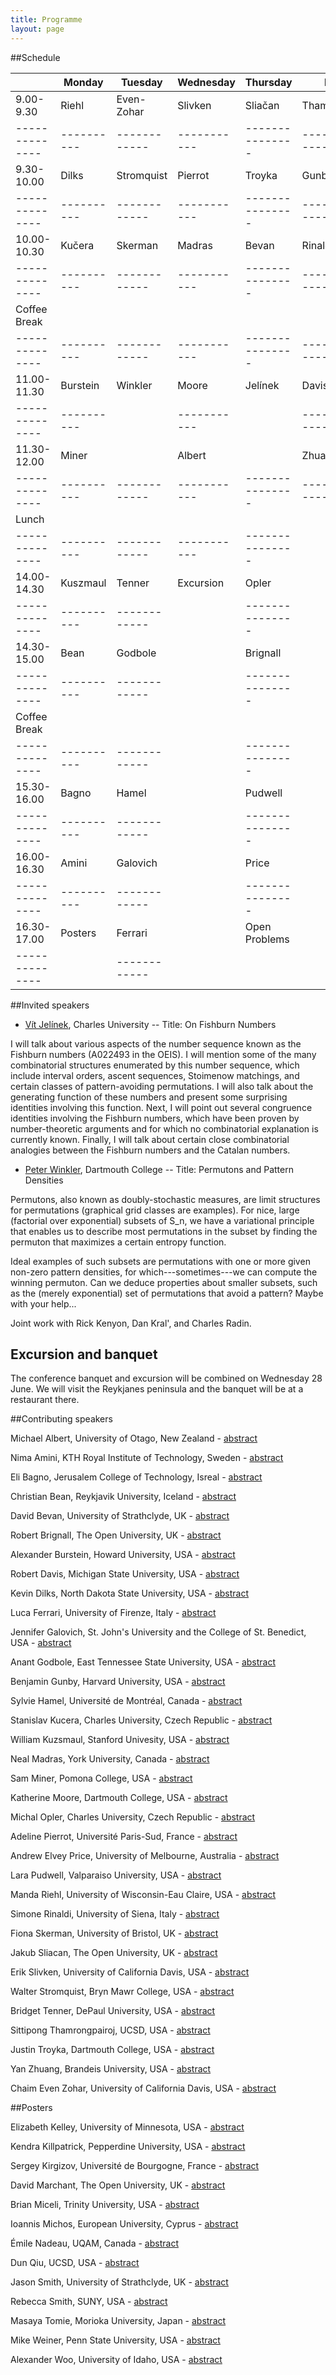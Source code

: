 ```yaml
---
title: Programme
layout: page
---
```


##Schedule

|              	| Monday   	| Tuesday    	| Wednesday 	| Thursday      	| Friday         	|
|--------------	|----------	|------------	|-----------	|---------------	|----------------	|
| 9.00-9.30    	| Riehl    	| Even-Zohar 	| Slivken   	| Sliačan       	| Thamrongpairoj 	|
|--------------	|----------	|------------	|-----------	|---------------	|----------------	|
| 9.30-10.00   	| Dilks    	| Stromquist 	| Pierrot   	| Troyka        	| Gunby          	|
|--------------	|----------	|------------	|-----------	|---------------	|----------------	|
| 10.00-10.30  	| Kučera   	| Skerman    	| Madras    	| Bevan         	| Rinaldi        	|
|--------------	|----------	|------------	|-----------	|---------------	|----------------	|
| Coffee Break 	|          	|            	|           	|               	|                	|
|--------------	|----------	|------------	|-----------	|---------------	|----------------	|
| 11.00-11.30  	| Burstein 	| Winkler    	| Moore     	| Jelínek       	| Davis          	|
|--------------	|----------	|           	|-----------	|                	|----------------	|
| 11.30-12.00  	| Miner    	|            	| Albert    	|               	| Zhuang         	|
|--------------	|----------	|------------	|-----------	|---------------	|----------------	|
| Lunch        	|          	|            	|           	|               	|                	|
|--------------	|----------	|------------	|-----------	|---------------	|               	|
| 14.00-14.30  	| Kuszmaul 	| Tenner     	| Excursion   | Opler         	|                	|
|--------------	|----------	|------------	|             |---------------	|                	|
| 14.30-15.00  	| Bean     	| Godbole    	|           	| Brignall      	|                	|
|--------------	|----------	|------------	|             |---------------	|                	|
| Coffee Break 	|          	|            	|           	|               	|                	|
|--------------	|----------	|------------	|           	|---------------	|               	|
| 15.30-16.00  	| Bagno    	| Hamel      	|           	| Pudwell       	|                	|
|--------------	|----------	|------------	|           	|---------------	|               	|
| 16.00-16.30  	| Amini    	| Galovich   	|           	| Price         	|                	|
|--------------	|----------	|------------	|           	|---------------	|               	|
| 16.30-17.00  	| Posters  	| Ferrari    	|           	| Open Problems 	|                	|
|--------------	|           |------------	|           	|                	|                	|


##Invited speakers

- [Vít Jelínek][VJelinek], Charles University
-- Title: On Fishburn Numbers

I will talk about various aspects of the number sequence known as the Fishburn numbers (A022493 in the OEIS). I will mention some of the many combinatorial structures enumerated by this number sequence, which include interval orders, ascent sequences, Stoimenow matchings, and certain classes of pattern-avoiding permutations. I will also talk about the generating function of these numbers and present some surprising identities involving this function. Next, I will point out several congruence identities involving the Fishburn numbers, which have been proven by number-theoretic arguments and for which no combinatorial explanation is currently known. Finally, I will talk about certain close combinatorial analogies between the Fishburn numbers and the Catalan numbers.

- [Peter Winkler][PWinkler], Dartmouth College
--  Title: Permutons and Pattern Densities

Permutons, also known as doubly-stochastic measures, are
limit structures for permutations (graphical grid classes are examples).
For nice, large (factorial over exponential) subsets of S_n, we have a
variational principle that enables us to describe most permutations in
the subset by finding the permuton that maximizes a certain entropy function.

Ideal examples of such subsets are permutations with one or more
given non-zero pattern densities, for which---sometimes---we can compute
the winning permuton.  Can we deduce properties about smaller subsets,
such as the (merely exponential) set of permutations that avoid a pattern?
Maybe with your help...

Joint work with Rick Kenyon, Dan Kral', and Charles Radin.


## Excursion and banquet

The conference banquet and excursion will be combined on Wednesday 28 June. We
will visit the Reykjanes peninsula and the banquet will be at a restaurant
there.

##Contributing speakers

Michael Albert, University of Otago, New Zealand - [abstract][michael_albert]

Nima Amini, KTH Royal Institute of Technology, Sweden - [abstract][nima_amini]

Eli Bagno, Jerusalem College of Technology, Isreal - [abstract][eli_bagno]

Christian Bean, Reykjavik University, Iceland - [abstract][christian_bean]

David Bevan, University of Strathclyde, UK - [abstract][david_bevan]

Robert Brignall, The Open University, UK - [abstract][robert_brignall]

Alexander Burstein, Howard University, USA - [abstract][alexander_burstein]

Robert Davis, Michigan State University, USA - [abstract][robert_davis]

Kevin Dilks, North Dakota State University, USA - [abstract][kevin_dilks]

Luca Ferrari, University of Firenze, Italy - [abstract][luca_ferrari]

Jennifer Galovich, St. John's University and the College of St. Benedict, USA - [abstract][jennifer_galovich]

Anant Godbole, East Tennessee State University, USA - [abstract][anant_godbole]

Benjamin Gunby, Harvard University, USA - [abstract][benjamin_gunby]

Sylvie Hamel, Université de Montréal, Canada - [abstract][sylvie_hamel]

Stanislav Kucera, Charles University, Czech Republic - [abstract][stanislav_kucera]

William Kuzsmaul, Stanford Univesity, USA - [abstract][william_kuzsmaul]

Neal Madras, York University, Canada - [abstract][neal_madras]

Sam Miner, Pomona College, USA - [abstract][sam_miner]

Katherine Moore, Dartmouth College, USA - [abstract][katherine_moore]

Michal Opler, Charles University, Czech Republic - [abstract][michal_opler]

Adeline Pierrot, Université Paris-Sud, France - [abstract][adeline_pierrot]

Andrew Elvey Price, University of Melbourne, Australia - [abstract][andrew_elvey_price]

Lara Pudwell, Valparaiso University, USA - [abstract][lara_pudwell]

Manda Riehl, University of Wisconsin-Eau Claire, USA - [abstract][manda_riehl]

Simone Rinaldi, University of Siena, Italy - [abstract][simone_rinaldi]

Fiona Skerman, University of Bristol, UK - [abstract][fiona_skerman]

Jakub Sliacan, The Open University, UK - [abstract][jakub_sliacan]

Erik Slivken, University of California Davis, USA - [abstract][erik_slivken]

Walter Stromquist, Bryn Mawr College, USA - [abstract][walter_stromquist]

Bridget Tenner, DePaul University, USA - [abstract][bridget_tenner]

Sittipong Thamrongpairoj, UCSD, USA - [abstract][sittipong_thamrongpairoj]

Justin Troyka, Dartmouth College, USA - [abstract][justin_troyka]

Yan Zhuang, Brandeis University, USA - [abstract][yan_zhuang]

Chaim Even Zohar, University of California Davis, USA - [abstract][chaim_even_zohar]

##Posters

Elizabeth Kelley, University of Minnesota, USA - [abstract][elizabeth_kelley]

Kendra Killpatrick, Pepperdine University, USA - [abstract][kendra_killpatrick]

Sergey Kirgizov, Université de Bourgogne, France - [abstract][sergey_kirgizov]

David Marchant, The Open University, UK - [abstract][david_merchant]

Brian Miceli, Trinity University, USA - [abstract][brian_miceli]

Ioannis Michos, European University, Cyprus - [abstract][ioannis_michos]

Émile Nadeau, UQAM, Canada - [abstract][nadeau_emile]

Dun Qiu, UCSD, USA - [abstract][dan_qiu]

Jason Smith, University of Strathclyde, UK - [abstract][jason_smith]

Rebecca Smith, SUNY, USA - [abstract][rebecca_smith]

Masaya Tomie, Morioka University, Japan - [abstract][masaya_tomie]

Mike Weiner, Penn State University, USA - [abstract][mike_weiner]

Alexander Woo, University of Idaho, USA - [abstract][alexander_woo]

[PWinkler]: https://math.dartmouth.edu/~pw/§
[VJelinek]: http://iuuk.mff.cuni.cz/~jelinek/

[adeline_pierrot]: /assets/pdf/abstracts/talks/adeline_pierrot.pdf
[alexander_burstein]: /assets/pdf/abstracts/talks/alexander_burstein.pdf
[anant_godbole]: /assets/pdf/abstracts/talks/anant_godbole.pdf
[andrew_elvey_price]: /assets/pdf/abstracts/talks/andrew_elvey_price.pdf
[benjamin_gunby]: /assets/pdf/abstracts/talks/benjamin_gunby.pdf
[bridget_tenner]: /assets/pdf/abstracts/talks/bridget_tenner.pdf
[chaim_even_zohar]: /assets/pdf/abstracts/talks/chaim_even_zohar.pdf
[christian_bean]: /assets/pdf/abstracts/talks/christian_bean.pdf
[david_bevan]: /assets/pdf/abstracts/talks/david_bevan.pdf
[robert_davis]: /assets/pdf/abstracts/talks/robert_davis.pdf
[eli_bagno]: /assets/pdf/abstracts/talks/eli_bagno.pdf
[erik_slivken]: /assets/pdf/abstracts/talks/erik_slivken.pdf
[fiona_skerman]: /assets/pdf/abstracts/talks/fiona_skerman.pdf
[jakub_sliacan]: /assets/pdf/abstracts/talks/jakub_sliacan.pdf
[jennifer_galovich]: /assets/pdf/abstracts/talks/jennifer_galovich.pdf
[justin_troyka]: /assets/pdf/abstracts/talks/justin_troyka.pdf
[katherine_moore]: /assets/pdf/abstracts/talks/katherine_moore.pdf
[kevin_dilks]: /assets/pdf/abstracts/talks/kevin_dilks.pdf
[lara_pudwell]: /assets/pdf/abstracts/talks/lara_pudwell.pdf
[luca_ferrari]: /assets/pdf/abstracts/talks/luca_ferrari.pdf
[manda_riehl]: /assets/pdf/abstracts/talks/manda_riehl.pdf
[michael_albert]: /assets/pdf/abstracts/talks/michael_albert.pdf
[michal_opler]: /assets/pdf/abstracts/talks/michal_opler.pdf
[neal_madras]: /assets/pdf/abstracts/talks/neal_madras.pdf
[nima_amini]: /assets/pdf/abstracts/talks/nima_amini.pdf
[robert_brignall]: /assets/pdf/abstracts/talks/robert_brignall.pdf
[sam_miner]: /assets/pdf/abstracts/talks/sam_miner.pdf
[simone_rinaldi]: /assets/pdf/abstracts/talks/simone_rinaldi.pdf
[sittipong_thamrongpairoj]: /assets/pdf/abstracts/talks/sittipong_thamrongpairoj.pdf
[stanislav_kucera]: /assets/pdf/abstracts/talks/stanislav_kucera.pdf
[sylvie_hamel]: /assets/pdf/abstracts/talks/sylvie_hamel.pdf
[walter_stromquist]: /assets/pdf/abstracts/talks/walter_stromquist.pdf
[william_kuzsmaul]: /assets/pdf/abstracts/talks/william_kuzsmaul.pdf
[yan_zhuang]: /assets/pdf/abstracts/talks/yan_zhuang.pdf

[alexander_woo]: /assets/pdf/abstracts/posters/alexander_woo.pdf
[brian_miceli]: /assets/pdf/abstracts/posters/brian_miceli.pdf
[dan_qiu]: /assets/pdf/abstracts/posters/dan_qiu.pdf
[david_merchant]: /assets/pdf/abstracts/posters/david_merchant.pdf
[elizabeth_kelley]: /assets/pdf/abstracts/posters/elizabeth_kelley.pdf
[ioannis_michos]: /assets/pdf/abstracts/posters/ioannis_michos.pdf
[jason_smith]: /assets/pdf/abstracts/posters/jason_smith.pdf
[kendra_killpatrick]: /assets/pdf/abstracts/posters/kendra_killpatrick.pdf
[masaya_tomie]: /assets/pdf/abstracts/posters/masaya_tomie.pdf
[mike_weiner]: /assets/pdf/abstracts/posters/mike_weiner.pdf
[nadeau_emile]: /assets/pdf/abstracts/posters/nadeau_emile.pdf
[rebecca_smith]: /assets/pdf/abstracts/posters/rebecca_smith.pdf
[sergey_kirgizov]: /assets/pdf/abstracts/posters/sergey_kirgizov.pdf

<!-- [permpal]: /assets/pdf/posters/talks/permpal.txt


[shadingalg]: /assets/pdf/posters/talks/shadingalg.txt -->
